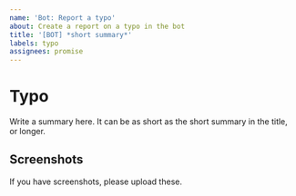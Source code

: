 ```yaml
---
name: 'Bot: Report a typo'
about: Create a report on a typo in the bot
title: '[BOT] *short summary*'
labels: typo
assignees: promise
---
```


# Typo

Write a summary here. It can be as short as the short summary in the title, or longer.

## Screenshots

If you have screenshots, please upload these.